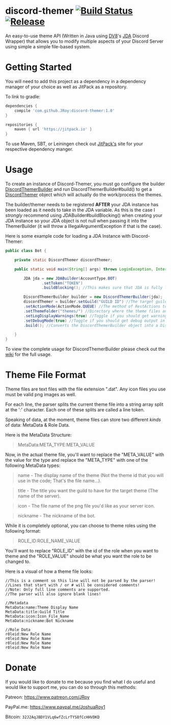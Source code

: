 # discord-themer [![Build Status](https://travis-ci.org/JRoy/discord-themer.svg?branch=master)](https://travis-ci.org/JRoy/discord-themer) [![Release](https://jitpack.io/v/JRoy/discord-themer.svg)](https://jitpack.io/#JRoy/discord-themer) 
An easy-to-use theme API (Written in Java using [DV8](https://github.com/DV8FromTheWorld)'s [JDA](https://github.com/DV8FromTheWorld/JDA) Discord Wrapper) that allows you to modify multiple aspects of your Discord Server using simple a simple file-based system.

# Getting Started
You will need to add this project as a dependency in a dependency manager of your choice as well as JitPack as a repository.

To link to gradle:
```groovy
dependencies {
    compile 'com.github.JRoy:discord-themer:1.0'
}

repositories {
    maven { url 'https://jitpack.io' }
}
```
To use Maven, SBT, or Leiningen check out [JitPack's](https://jitpack.io/#JRoy/discord-themer) site for your respective dependency manger.

# Usage
To create an instance of Discord-Themer, you must go configure the builder [DiscordThemerBuilder](https://github.com/JRoy/discord-themer/blob/master/src/main/java/io/github/wheezygold7931/discordthemer/DiscordThemerBuilder.java) and run DiscordThemerBuilder#build() to get a [DiscordThemer](https://github.com/JRoy/discord-themer/blob/master/src/main/java/io/github/wheezygold7931/discordthemer/DiscordThemer.java) object which will actually do the work/process the themes.

The builder/themer needs to be registered **AFTER** your JDA instance has been loaded as it needs to take in the JDA variable. As this is the case I *strongly* recommend using JDABuilder#buildBlocking() when creating your JDA instance so your JDA object is not null when passing it into the ThemerBuilder (it will throw a IllegalArgumentException if that is the case).

Here is some example code for loading a JDA Instance with Discord-Themer:
```java
public class Bot {

    private static DiscordThemer discordThemer;

    public static void main(String[] args) throws LoginException, InterruptedException {

        JDA jda = new JDABuilder(AccountType.BOT)
                .setToken("TOKEN")
                .buildBlocking(); //This makes sure that JDA is fully loaded before we pass it over to discord-themer

        DiscordThemerBuilder builder = new DiscordThemerBuilder(jda);
        discordThemer = builder.setGuild("GUILD ID") //The target guild you want to theme
        .setActionMode(ActionMode.QUEUE) //The method of RestActions to be used (QUEUE and BLOCKING are options)
        .setThemeFolder("themes/") //Directory where the theme files and icons will be stored
        .setLogDisplayWarnings(true) //Toggle if you should get warnings in your console
        .setDebugMode(true) //Toggle if you should get debug output in your console
        .build(); //Converts the DiscordThemerBuilder object into a DiscordThemer object

    }
}
```
To view the complete usage for DiscordThemerBuilder please check out the [wiki](https://github.com/JRoy/discord-themer/wiki) for the full usage.

# Theme File Format
Theme files are text files with the file extension ".dat". Any icon files you use must be valid png images as well.

For each line, the parser splits the current theme file into a string array split at the ':' character. Each one of these splits are called a line token.

Speaking of data, at the moment, theme files can store two different *kinds* of data: MetaData & Role Data.

Here is the MetaData Structure:

> MetaData:META_TYPE:META_VALUE

Now, in the actual theme file, you'll want to replace the "META_VALUE" with the value for the type and replace the "META_TYPE" with one of the following MetaData types:

> name - The display name of the theme (Not the theme id that you will use in the code; That's the file name...).

> title - The title you want the guild to have for the target theme (The name of the server).

> icon - The file name of the png file you'd like as your server icon.

> nickname - The nickname of the bot.

While it is completely optional, you can choose to theme roles using the following format:

> ROLE_ID:ROLE_NAME_VALUE

You'll want to replace "ROLE_ID" with the id of the role when you want to theme and the "ROLE_VALUE" should be what you want the role to be changed to.

Here is a visual of how a theme file looks:
```
//This is a comment so this line will not be parsed by the parser!
//Lines that start with / or # will be considered comments!
//Note: Only full line comments are supported.
//The parser will also ignore blank lines!

//Metadata
MetaData:name:Theme Display Name
MetaData:title:Guild Title
MetaData:icon:Icon_File_Name
MetaData:nickname:Bot Nickname

//Role Data
r0leid:New Role Name
r0leid:New Role Name
r0leid:New Role Name
r0leid:New Role Name
```

# Donate
If you would like to donate to me because you find what I do useful and would like to support me, you can do so through this methods:

Patreon: https://www.patreon.com/JRoy

PayPal.me: https://www.paypal.me/JoshuaRoy1

Bitcoin: `32J2AqJBDY1VLq6wfZcLrTYS8fCcHHVDKD`
